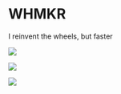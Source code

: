 # WHMKR

I reinvent the wheels, but faster

<img src="https://img.shields.io/badge/-solidity-lightgrey?style=flat-square&logo=Solidity&logoColor=white"/></a>

<img src="https://img.shields.io/badge/-typescript-blue?style=flat-square&logo=Typescript&logoColor=white"/></a>

<img src="https://img.shields.io/badge/-rust-orange?style=flat-square&logo=Rust&logoColor=white"/></a>
